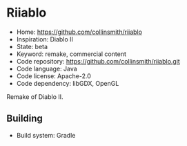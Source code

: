 # Riiablo

- Home: https://github.com/collinsmith/riiablo
- Inspiration: Diablo II
- State: beta
- Keyword: remake, commercial content
- Code repository: https://github.com/collinsmith/riiablo.git
- Code language: Java
- Code license: Apache-2.0
- Code dependency: libGDX, OpenGL

Remake of Diablo II.

## Building

- Build system: Gradle
